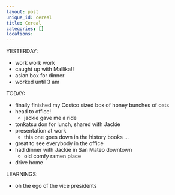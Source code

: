 ```yaml
---
layout: post
unique_id: cereal
title: Cereal
categories: []
locations: 
---
```


YESTERDAY:
* work work work
* caught up with Mallika!!
* asian box for dinner
* worked until 3 am

TODAY:
* finally finished my Costco sized box of honey bunches of oats
* head to office!
  * jackie gave me a ride
* tonkatsu don for lunch, shared with Jackie
* presentation at work
  * this one goes down in the history books ...
* great to see everybody in the office
* had dinner with Jackie in San Mateo downtown
  * old comfy ramen place
* drive home

LEARNINGS:
* oh the ego of the vice presidents

